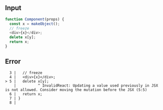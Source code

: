 
## Input

```javascript
function Component(props) {
  const x = makeObject();
  // freeze
  <div>{x}</div>;
  delete x[y];
  return x;
}

```


## Error

```
  3 |   // freeze
  4 |   <div>{x}</div>;
> 5 |   delete x[y];
    |          ^ InvalidReact: Updating a value used previously in JSX is not allowed. Consider moving the mutation before the JSX (5:5)
  6 |   return x;
  7 | }
  8 |
```
          
      